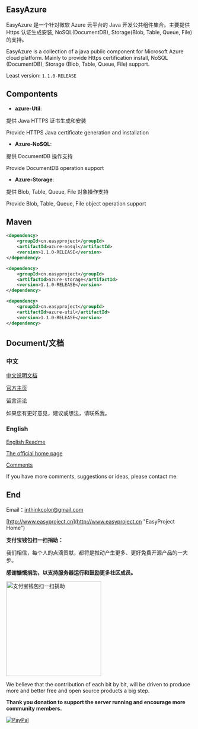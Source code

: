 ## EasyAzure

EasyAzure 是一个针对微软 Azure 云平台的 Java 开发公共组件集合。主要提供 Https 认证生成安装,  NoSQL(DocumentDB), Storage(Blob, Table, Queue, File) 的支持。

EasyAzure is a collection of a java public component for Microsoft Azure cloud platform. Mainly to provide Https certification install, NoSQL (DocumentDB), Storage (Blob, Table, Queue, File) support.

Least version: `1.1.0-RELEASE`


## Compontents

- **azure-Util**: 

 提供 Java HTTPS 证书生成和安装
	
 Provide HTTPS Java certificate generation and installation

- **Azure-NoSQL**: 

 提供 DocumentDB 操作支持
	
 Provide DocumentDB operation support

- **Azure-Storage**: 

 提供 Blob, Table, Queue, File 对象操作支持

 Provide Blob, Table, Queue, File object operation support


## Maven

```XML
<dependency>
	<groupId>cn.easyproject</groupId>
	<artifactId>azure-nosql</artifactId>
	<version>1.1.0-RELEASE</version>
</dependency>

<dependency>
	<groupId>cn.easyproject</groupId>
	<artifactId>azure-storage</artifactId>
	<version>1.1.0-RELEASE</version>
</dependency>

<dependency>
	<groupId>cn.easyproject</groupId>
	<artifactId>azure-util</artifactId>
	<version>1.1.0-RELEASE</version>
</dependency>
```

## Document/文档

### 中文

[中文说明文档](doc/readme-zh-CN.md)

[官方主页](http://www.easyproject.cn/easyazure/zh-cn/index.jsp '官方主页')

[留言评论](http://www.easyproject.cn/easyazure/zh-cn/index.jsp#donation '留言评论')

如果您有更好意见，建议或想法，请联系我。

### English

[English Readme](doc/readme-en.md)

[The official home page](http://www.easyproject.cn/easyazure/en/index.jsp 'The official home page')

[Comments](http://www.easyproject.cn/easyazure/en/index.jsp#donation 'Comments')

If you have more comments, suggestions or ideas, please contact me.

## End

Email：<inthinkcolor@gmail.com>

[http://www.easyproject.cn](http://www.easyproject.cn "EasyProject Home")


**支付宝钱包扫一扫捐助：**

我们相信，每个人的点滴贡献，都将是推动产生更多、更好免费开源产品的一大步。

**感谢慷慨捐助，以支持服务器运行和鼓励更多社区成员。**

<img alt="支付宝钱包扫一扫捐助" src="http://www.easyproject.cn/images/s.png"  title="支付宝钱包扫一扫捐助"  height="256" width="256"></img>



We believe that the contribution of each bit by bit, will be driven to produce more and better free and open source products a big step.

**Thank you donation to support the server running and encourage more community members.**

[![PayPal](http://www.easyproject.cn/images/paypaldonation5.jpg)](https://www.paypal.me/easyproject/10 "Make payments with PayPal - it's fast, free and secure!")

